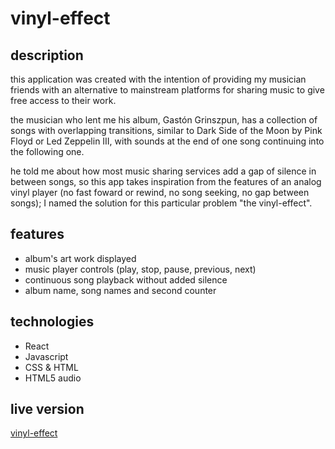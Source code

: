 # vinyl-effect

## description

this application was created with the intention of providing my musician friends with an alternative to mainstream platforms for sharing music to give free access to their work.  
  
the musician who lent me his album, Gastón Grinszpun, has a collection of songs with overlapping transitions, similar to Dark Side of the Moon by Pink Floyd or Led Zeppelin III, with sounds at the end of one song continuing into the following one.  
  
he told me about how most music sharing services add a gap of silence in between songs, so this app takes inspiration from the features of an analog vinyl player (no fast foward or rewind, no song seeking, no gap between songs); I named the solution for this particular problem "the vinyl-effect".

## features

* album's art work displayed
* music player controls (play, stop, pause, previous, next)
* continuous song playback without added silence
* album name, song names and second counter

## technologies

* React
* Javascript
* CSS & HTML
* HTML5 audio

## live version

[vinyl-effect](https://nuncaestuveaqui.herokuapp.com)
